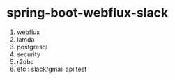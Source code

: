 # spring-boot-webflux-slack
1. webflux
2. lamda 
3. postgresql 
4. security
5. r2dbc
6. etc : slack/gmail api test
